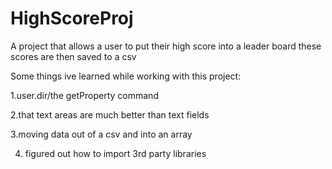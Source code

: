 # HighScoreProj
A project that allows a user to put their high score into a leader board these scores are then saved to a csv

Some things ive learned while working with this project:

1.user.dir/the getProperty command

2.that text areas are much better than text fields

3.moving data out of a csv and into an array

4. figured out how to import 3rd party libraries
